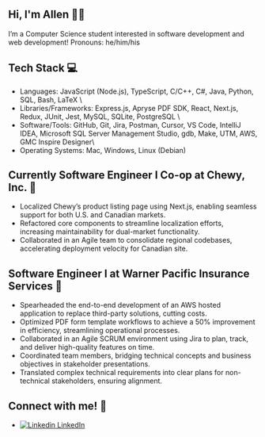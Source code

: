 ## Hi, I'm Allen 🧑‍💻

I’m a Computer Science student interested in software development and web development!
Pronouns: he/him/his

## Tech Stack 💻
- Languages: JavaScript (Node.js), TypeScript, C/C++, C\#, Java, Python, SQL, Bash, LaTeX \
- Libraries/Frameworks: Express.js, Apryse PDF SDK, React, Next.js, Redux, JUnit, Jest, MySQL, SQLite, PostgreSQL \
- Software/Tools: GitHub, Git, Jira, Postman, Cursor, VS Code, IntelliJ IDEA, Microsoft SQL Server Management Studio, gdb, Make, UTM, AWS, GMC Inspire Designer\
- Operating Systems: Mac, Windows, Linux (Debian)

## Currently Software Engineer I Co-op at Chewy, Inc. 💼
- Localized Chewy’s product listing page using Next.js, enabling seamless support for both U.S. and Canadian markets.
- Refactored core components to streamline localization efforts, increasing maintainability for dual-market functionality.
- Collaborated in an Agile team to consolidate regional codebases, accelerating deployment velocity for Canadian site.
  
## Software Engineer I at Warner Pacific Insurance Services 💼
- Spearheaded the end-to-end development of an AWS hosted application to replace third-party solutions, cutting costs.
- Optimized PDF form template workflows to achieve a 50% improvement in efficiency, streamlining operational processes.
- Collaborated in an Agile SCRUM environment using Jira to plan, track, and deliver high-quality features on time.
- Coordinated team members, bridging technical concepts and business objectives in stakeholder presentations.
- Translated complex technical requirements into clear plans for non-technical stakeholders, ensuring alignment.
  
## Connect with me! 🧩
- [![Linkedin](https://i.sstatic.net/gVE0j.png) LinkedIn](https://www.linkedin.com/in/lehrhardt3559/)
&nbsp;
